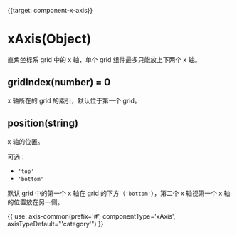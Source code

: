 
{{target: component-x-axis}}

# xAxis(Object)

直角坐标系 grid 中的 x 轴，单个 grid 组件最多只能放上下两个 x 轴。

## gridIndex(number) = 0

x 轴所在的 grid 的索引，默认位于第一个 grid。

## position(string)

x 轴的位置。

可选：
+ `'top'`
+ `'bottom'`

默认 grid 中的第一个 x 轴在 grid 的下方（`'bottom'`），第二个 x 轴视第一个 x 轴的位置放在另一侧。

{{ use: axis-common(prefix='#', componentType='xAxis', axisTypeDefault="'category'") }}
